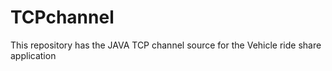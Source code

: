 # TCPchannel
This repository has the JAVA TCP channel source for the Vehicle ride share application
